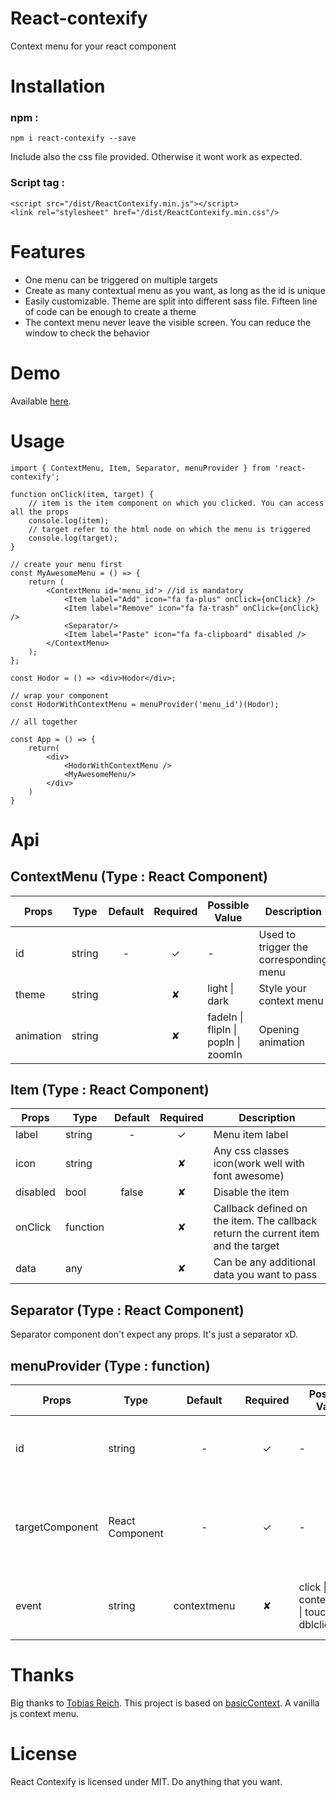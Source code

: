 # React-contexify

Context menu for your react component

# Installation

### npm : 

```
npm i react-contexify --save
```
Include also the css file provided. Otherwise it wont work as expected.

### Script tag : 

``` 
<script src="/dist/ReactContexify.min.js"></script>
<link rel="stylesheet" href="/dist/ReactContexify.min.css"/>
``` 

# Features

- One menu can be triggered on multiple targets
- Create as many contextual menu as you want, as long as the id is unique
- Easily customizable. Theme are split into different sass file. Fifteen line of code can be enough to create a theme
- The context menu never leave the visible screen. You can reduce the window to check the behavior

# Demo

Available [here](https://sniphpet.github.io/react-contexify).

# Usage

```
import { ContextMenu, Item, Separator, menuProvider } from 'react-contexify';

function onClick(item, target) {
    // item is the item component on which you clicked. You can access all the props
    console.log(item);
    // target refer to the html node on which the menu is triggered
    console.log(target);
}

// create your menu first
const MyAwesomeMenu = () => {
    return (
        <ContextMenu id='menu_id'> //id is mandatory
            <Item label="Add" icon="fa fa-plus" onClick={onClick} />
            <Item label="Remove" icon="fa fa-trash" onClick={onClick} />
            <Separator/>
            <Item label="Paste" icon="fa fa-clipboard" disabled />
        </ContextMenu>
    );
};

const Hodor = () => <div>Hodor</div>;

// wrap your component
const HodorWithContextMenu = menuProvider('menu_id')(Hodor);

// all together

const App = () => {
    return(
        <div>
            <HodorWithContextMenu />
            <MyAwesomeMenu/>
        </div>
    )
}
```

# Api

## ContextMenu (Type : React Component)

|Props    |Type   |Default|Required|Possible Value                                 |	Description|
|---------|-------|:-----:|:------:|-----------------------------------------------|------------|
|id       |	string|-      |	✓      | -                                             |Used to trigger the corresponding menu|
|theme    |	string|	      |	✘     |	light &#124; dark                              |Style your context menu    |
|animation|	string|	      |	✘     |	fadeIn &#124; flipIn &#124; popIn &#124; zoomIn|Opening animation|

## Item (Type : React Component)

|Props    |Type    |Default|Required|Description|
|---------|--------|:-----:|:------:|------------|
|label	  |string  |-	   |✓	    |Menu item label
|icon	  |string  |	   |✘	    |Any css classes icon(work well with font awesome)
|disabled |bool    |false  |✘	    |Disable the item
|onClick  |function|	   |✘	    |Callback defined on the item. The callback return the current item and the target
|data	  |any	   |       |✘	    |Can be any additional data you want to pass

## Separator (Type : React Component)

Separator component don't expect any props. It's just a separator xD.

## menuProvider (Type : function)

|Props    |Type    |Default|Required|Possible Value |Description|
|---------|--------|:-----:|:------:|------------|----|
|id	      |string|	-|	✓|	-|	Id used to map your component to a context menu
|targetComponent|React Component|	-|	✓|	-|	The component on which you want to add a context menu
|event|	string|	contextmenu|	✘|	click &#124; contextmenu &#124; touchend &#124; dblclick|	Event listener to trigger the context menu

# Thanks

Big thanks to [Tobias Reich](https://github.com/electerious). This project is based on [basicContext](https://github.com/electerious/basicContext). A vanilla js context menu.

# License

React Contexify is licensed under MIT. Do anything that you want.


